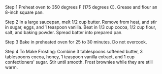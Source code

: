  Step 1
Preheat oven to 350 degrees F (175 degrees C). Grease and flour an 8-inch square pan.

 Step 2
In a large saucepan, melt 1/2 cup butter. Remove from heat, and stir in sugar, eggs, and 1 teaspoon vanilla. Beat in 1/3 cup cocoa, 1/2 cup flour, salt, and baking powder. Spread batter into prepared pan.

 Step 3
Bake in preheated oven for 25 to 30 minutes. Do not overcook.

 Step 4
To Make Frosting: Combine 3 tablespoons softened butter, 3 tablespoons cocoa, honey, 1 teaspoon vanilla extract, and 1 cup confectioners' sugar. Stir until smooth. Frost brownies while they are still warm.